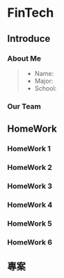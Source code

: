 # FinTech

## Introduce

### About Me
>* Name: 
>* Major: 
>* School:

### Our Team

## HomeWork
### HomeWork 1

### HomeWork 2

### HomeWork 3

### HomeWork 4

### HomeWork 5

### HomeWork 6

## 專案
